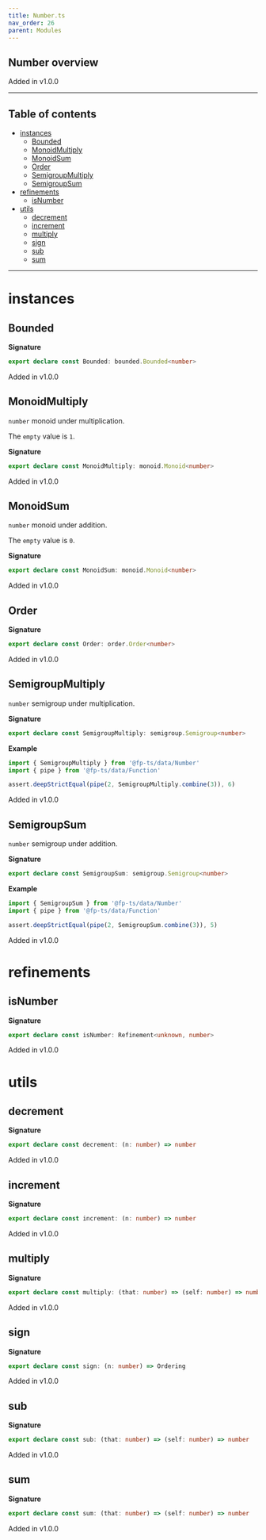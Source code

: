 ```yaml
---
title: Number.ts
nav_order: 26
parent: Modules
---
```


## Number overview

Added in v1.0.0

---

<h2 class="text-delta">Table of contents</h2>

- [instances](#instances)
  - [Bounded](#bounded)
  - [MonoidMultiply](#monoidmultiply)
  - [MonoidSum](#monoidsum)
  - [Order](#order)
  - [SemigroupMultiply](#semigroupmultiply)
  - [SemigroupSum](#semigroupsum)
- [refinements](#refinements)
  - [isNumber](#isnumber)
- [utils](#utils)
  - [decrement](#decrement)
  - [increment](#increment)
  - [multiply](#multiply)
  - [sign](#sign)
  - [sub](#sub)
  - [sum](#sum)

---

# instances

## Bounded

**Signature**

```ts
export declare const Bounded: bounded.Bounded<number>
```

Added in v1.0.0

## MonoidMultiply

`number` monoid under multiplication.

The `empty` value is `1`.

**Signature**

```ts
export declare const MonoidMultiply: monoid.Monoid<number>
```

Added in v1.0.0

## MonoidSum

`number` monoid under addition.

The `empty` value is `0`.

**Signature**

```ts
export declare const MonoidSum: monoid.Monoid<number>
```

Added in v1.0.0

## Order

**Signature**

```ts
export declare const Order: order.Order<number>
```

Added in v1.0.0

## SemigroupMultiply

`number` semigroup under multiplication.

**Signature**

```ts
export declare const SemigroupMultiply: semigroup.Semigroup<number>
```

**Example**

```ts
import { SemigroupMultiply } from '@fp-ts/data/Number'
import { pipe } from '@fp-ts/data/Function'

assert.deepStrictEqual(pipe(2, SemigroupMultiply.combine(3)), 6)
```

Added in v1.0.0

## SemigroupSum

`number` semigroup under addition.

**Signature**

```ts
export declare const SemigroupSum: semigroup.Semigroup<number>
```

**Example**

```ts
import { SemigroupSum } from '@fp-ts/data/Number'
import { pipe } from '@fp-ts/data/Function'

assert.deepStrictEqual(pipe(2, SemigroupSum.combine(3)), 5)
```

Added in v1.0.0

# refinements

## isNumber

**Signature**

```ts
export declare const isNumber: Refinement<unknown, number>
```

Added in v1.0.0

# utils

## decrement

**Signature**

```ts
export declare const decrement: (n: number) => number
```

Added in v1.0.0

## increment

**Signature**

```ts
export declare const increment: (n: number) => number
```

Added in v1.0.0

## multiply

**Signature**

```ts
export declare const multiply: (that: number) => (self: number) => number
```

Added in v1.0.0

## sign

**Signature**

```ts
export declare const sign: (n: number) => Ordering
```

Added in v1.0.0

## sub

**Signature**

```ts
export declare const sub: (that: number) => (self: number) => number
```

Added in v1.0.0

## sum

**Signature**

```ts
export declare const sum: (that: number) => (self: number) => number
```

Added in v1.0.0
